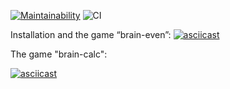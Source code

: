 [![Maintainability](https://api.codeclimate.com/v1/badges/a99a88d28ad37a79dbf6/maintainability)](https://codeclimate.com/github/codeclimate/codeclimate/maintainability)
![CI](https://github.com/hallernsk/php-project-lvl1/workflows/CI/badge.svg)


Installation and the game “brain-even”:
[![asciicast](https://asciinema.org/a/ZSrw5D1dOTWea2IzqV7k8qxEi.svg)](https://asciinema.org/a/ZSrw5D1dOTWea2IzqV7k8qxEi)


The game "brain-calc":

[![asciicast](https://asciinema.org/a/jtPtBjvvBzmtUonubxFMLds2K.svg)](https://asciinema.org/a/jtPtBjvvBzmtUonubxFMLds2K)
